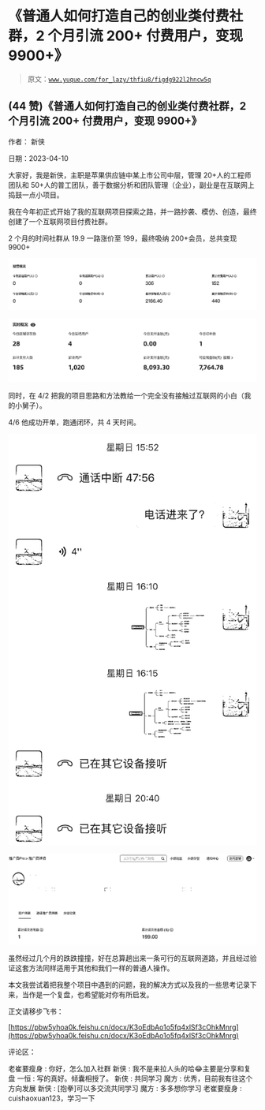 # 《普通人如何打造自己的创业类付费社群，2 个月引流 200+ 付费用户，变现 9900+》

> 原文：[`www.yuque.com/for_lazy/thfiu8/figdg922l2hncw5q`](https://www.yuque.com/for_lazy/thfiu8/figdg922l2hncw5q)



## (44 赞)《普通人如何打造自己的创业类付费社群，2 个月引流 200+ 付费用户，变现 9900+》 

作者： 新侠 

日期：2023-04-10 

大家好，我是新侠，主职是苹果供应链中某上市公司中层，管理 20+人的工程师团队和 50+人的普工团队，善于数据分析和团队管理（企业），副业是在互联网上捣鼓一点小项目。 

我在今年初正式开始了我的互联网项目探索之路，并一路抄袭、模仿、创造，最终创建了一个互联网项目付费社群。 

2 个月的时间社群从 19.9 一路涨价至 199，最终吸纳 200+会员，总共变现 9900+ 

![](img/e02384536d8c510c0adb6666fba8494f.png) 

![](img/4da177a5fa1e0e7d51616c82887ee0a3.png) 

同时，在 4/2 把我的项目思路和方法教给一个完全没有接触过互联网的小白（我的小舅子）。 

4/6 他成功开单，跑通闭环，共 4 天时间。 

![](img/f921adb386afdefaf31232675ca0f68e.png) 

![](img/061741ae516da9df9942e87cd50283a0.png) 

虽然经过几个月的跌跌撞撞，好在总算趟出来一条可行的互联网道路，并且经过验证这套方法同样适用于其他和我们一样的普通人操作。 

本文我尝试着把我整个项目中遇到的问题，我的解决方式以及我的一些思考记录下来，当作是一个复盘，也希望能对你有所启发。 

正文请移步飞书： 

[https://pbw5yhoa0k.feishu.cn/docx/K3oEdbAo1o5fq4xlSf3cOhkMnrg](https://pbw5yhoa0k.feishu.cn/docx/K3oEdbAo1o5fq4xlSf3cOhkMnrg) 

评论区： 

老崔要瘦身 : 你好，怎么加入社群 新侠 : 我不是来拉人头的哈😂主要是分享和复盘 一恒 : 写的真好。倾囊相授了。 新侠 : 共同学习 魔方 : 优秀，目前我有往这个方向发展 新侠 : [抱拳]可以多交流共同学习 魔方 : 多多想你学习 老崔要瘦身 : cuishaoxuan123，学习一下
